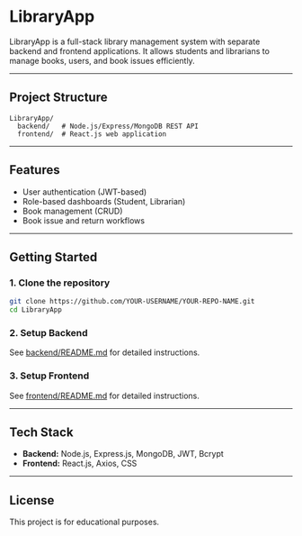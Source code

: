 # LibraryApp

LibraryApp is a full-stack library management system with separate backend and frontend applications. It allows students and librarians to manage books, users, and book issues efficiently.

---

## Project Structure

```
LibraryApp/
  backend/   # Node.js/Express/MongoDB REST API
  frontend/  # React.js web application
```

---

## Features

- User authentication (JWT-based)
- Role-based dashboards (Student, Librarian)
- Book management (CRUD)
- Book issue and return workflows

---

## Getting Started

### 1. Clone the repository

```sh
git clone https://github.com/YOUR-USERNAME/YOUR-REPO-NAME.git
cd LibraryApp
```

### 2. Setup Backend

See [backend/README.md](backend/README.md) for detailed instructions.

### 3. Setup Frontend

See [frontend/README.md](frontend/README.md) for detailed instructions.

---

## Tech Stack

- **Backend:** Node.js, Express.js, MongoDB, JWT, Bcrypt
- **Frontend:** React.js, Axios, CSS

---

## License

This project is for educational purposes. 